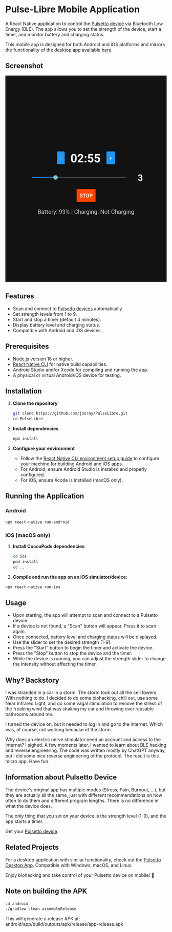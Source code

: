 # Pulse-Libre Mobile Application

A React Native application to control the [Pulsetto device](https://pulsetto.myshopify.com/products/meet-pulsetto-v3?sca_ref=6511019.cCZ7LMhOmo) via Bluetooth Low Energy (BLE). The app allows you to set the strength of the device, start a timer, and monitor battery and charging status.

This mobile app is designed for both Android and iOS platforms and mirrors the functionality of the desktop app available [here](https://github.com/jooray/pulse-libre-desktop).

## Screenshot

![Pulse-Libre Mobile Screenshot](images/screenshot.png)

## Features

- Scan and connect to [Pulsetto devices](https://pulsetto.myshopify.com/products/meet-pulsetto-v3?sca_ref=6511019.cCZ7LMhOmo) automatically.
- Set strength levels from 1 to 9.
- Start and stop a timer (default 4 minutes).
- Display battery level and charging status.
- Compatible with Android and iOS devices.

## Prerequisites

- [Node.js](https://nodejs.org/) version 18 or higher.
- [React Native CLI](https://reactnative.dev/docs/environment-setup) for native build capabilities.
- Android Studio and/or Xcode for compiling and running the app.
- A physical or virtual Android/iOS device for testing.

## Installation

1. **Clone the repository**

   ```bash
   git clone https://github.com/jooray/PulseLibre.git
   cd PulseLibre
   ```

2. **Install dependencies**

   ```bash
   npm install
   ```

3. **Configure your environment**
   - Follow the [React Native CLI environment setup guide](https://reactnative.dev/docs/environment-setup) to configure your machine for building Android and iOS apps.
   - For Android, ensure Android Studio is installed and properly configured.
   - For iOS, ensure Xcode is installed (macOS only).

## Running the Application

### Android

```bash
npx react-native run-android   
```

### iOS (macOS only)

1. **Install CocoaPods dependencies**:
   ```bash
   cd ios
   pod install
   cd ..
   ```

3. **Compile and run the app on an iOS simulator/device**:
```bash
npx react-native run-ios
```

## Usage

- Upon starting, the app will attempt to scan and connect to a Pulsetto device.
- If a device is not found, a "Scan" button will appear. Press it to scan again.
- Once connected, battery level and charging status will be displayed.
- Use the slider to set the desired strength (1-9).
- Press the "Start" button to begin the timer and activate the device.
- Press the "Stop" button to stop the device and the timer.
- While the device is running, you can adjust the strength slider to change the intensity without affecting the timer.

## Why? Backstory

I was stranded in a car in a storm. The storm took out all the cell towers. With nothing
to do, I decided to do some biohacking, chill out, use some Near Infrared Light, and
do some vagal stimulation to remove the stress of the freaking wind that was shaking my car
and throwing over reusable bathrooms around me.

I turned the device on, but it needed to log in and go to the internet. Which was, of course,
not working because of the storm.

Why does an electric nerve stimulator need an account and access to the Internet? I sighed.
A few moments later, I wanted to learn about BLE hacking and reverse engineering. The code
was written mostly by ChatGPT anyway, but I did some nice reverse engineering of the protocol.
The result is this micro app. Have fun.

## Information about Pulsetto Device

The device's original app has multiple modes (Stress, Pain, Burnout, ...), but
they are actually all the same, just with different recommendations on how often to do
them and different program lengths. There is no difference in what the device does.

The only thing that you set on your device is the strength level (1-9), and the
app starts a timer.

Get your [Pulsetto device](https://pulsetto.myshopify.com/products/meet-pulsetto-v3?sca_ref=6511019.cCZ7LMhOmo).

## Related Projects

For a desktop application with similar functionality, check out the [Pulsetto Desktop App](https://github.com/jooray/pulse-libre-desktop). Compatible with Windows, macOS, and Linux.

Enjoy biohacking and take control of your Pulsetto device on mobile! 🚀

## Note on building the APK

```bash
cd android
./gradlew clean assembleRelease
```

This will generate a release APK at: android/app/build/outputs/apk/release/app-release.apk
